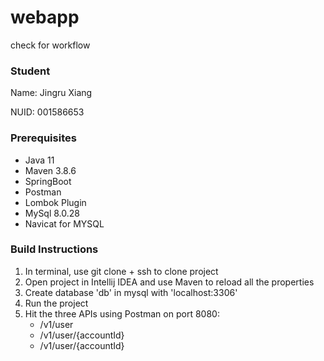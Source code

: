 # webapp

check for workflow

### Student
Name: Jingru Xiang 

NUID: 001586653

### Prerequisites
* Java 11
* Maven 3.8.6
* SpringBoot
* Postman
* Lombok Plugin
* MySql 8.0.28
* Navicat for MYSQL

### Build Instructions
1. In terminal, use git clone + ssh to clone project
2. Open project in Intellij IDEA and use Maven to reload all the properties
3. Create database 'db' in mysql with 'localhost:3306'
4. Run the project
5. Hit the three APIs using Postman on port 8080:
   * /v1/user 
   * /v1/user/{accountId}
   * /v1/user/{accountId}

